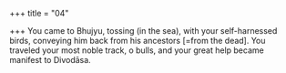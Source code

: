 +++
title = "04"

+++
You came to Bhujyu, tossing (in the sea), with your self-harnessed birds,  conveying him back from his ancestors [=from the dead].
You traveled your most noble track, o bulls, and your great help became  manifest to Divodāsa.